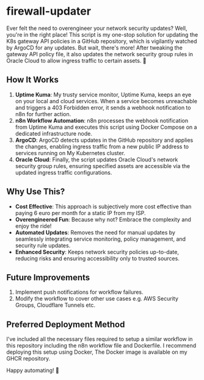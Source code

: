 # firewall-updater

Ever felt the need to overengineer your network security updates? Well, you're in the right place! This script is my one-stop solution for updating the K8s gateway API policies in a GitHub repository, which is vigilantly watched by ArgoCD for any updates. But wait, there's more! After tweaking the gateway API policy file, it also updates the network security group rules in Oracle Cloud to allow ingress traffic to certain assets. 🚀

## How It Works

1. **Uptime Kuma**: My trusty service monitor, Uptime Kuma, keeps an eye on your local and cloud services. When a service becomes unreachable and triggers a 403 Forbidden error, it sends a webhook notification to n8n for further action.
2. **n8n Workflow Automation**: n8n processes the webhook notification from Uptime Kuma and executes this script using Docker Compose on a dedicated infrastructure node.
3. **ArgoCD**: ArgoCD detects updates in the GitHub repository and applies the changes, enabling ingress traffic from a new public IP address to services running on My Kubernetes cluster.
4. **Oracle Cloud**: Finally, the script updates Oracle Cloud's network security group rules, ensuring specified assets are accessible via the updated ingress traffic configurations.

## Why Use This?

- **Cost Effective**: This approach is subjectively more cost effective than paying 6 euro per month for a static IP from my ISP.
- **Overengineered Fun**: Because why not? Embrace the complexity and enjoy the ride!
- **Automated Updates**: Removes the need for manual updates by seamlessly integrating service monitoring, policy management, and security rule updates.
- **Enhanced Security**: Keeps network security policies up-to-date, reducing risks and ensuring accessibility only to trusted sources.

## Future Improvements
1. Implement push notifications for workflow failures.
2. Modify the workflow to cover other use cases e.g. AWS Security Groups, Cloudflare Tunnels etc.


## Preferred Deployment Method
I've included all the necessary files required to setup a similar workflow in this repository including the n8n workflow file and Dockerfile.
I recommend deploying this setup using Docker, The Docker image is available on my GHCR repository.


Happy automating! 🤖
